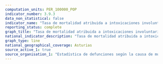```yaml
---
computation_units: PER_100000_POP
indicator_number: 3.9.3
data_non_statistical: false
indicator_name: "Tasa de mortalidad atribuida a intoxicaciones involuntarias"
reporting_status: complete
graph_title: "Tasa de mortalidad atribuida a intoxicaciones involuntarias"
national_indicator_description: "Tasa de mortalidad atribuida a intoxicaciones involuntarias"
graph_type: line
national_geographical_coverage: Asturias
source_active_1: true
source_organisation_1: "Estadística de defunciones según la causa de muerte, INE"
---
```

